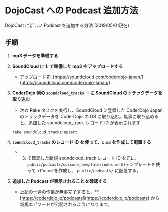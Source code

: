 # DojoCast への Podcast 追加方法

DojoCast に新しい Podcast を追加する方法 (2019/05/01現在)

## 手順

1. **mp3 データを準備する**
2. **SoundCloud に 1. で準備した mp3 をアップロードする**
   - アップロード先: [https://soundcloud.com/coderdojo-japan/](https://soundcloud.com/coderdojo-japan/)
3. **CoderDojo 側の `soundcloud_tracks T` に SoundCloud のトラックデータを取り込む**
   - 次の Rake タスクを実行し、SoundCloud に登録した CoderDojo Japan のトラックデータを CoderDojo の DB に取り込む。無事に取り込めると、追加した soundcloud_track レコード ID が表示されます

   ```
   rake soundcloud_tracks:upsert
   ```

4. **`soundcloud_tracks` のレコード ID を使って、`x.md` を作成して配置する**
   - 3. で確認した新規 soundcloud_track レコード ID を元に、 `public/podcasts/episode_template/index.md` のテンプレートを使って `<ID>.md` を作成し、 `public/podcasts/` に配置する。
5. **追加した Podcast が表示されることを確認する**
   - 上記の一連の作業が無事完了すると、**[https://coderdojo.jp/podcasts](https://coderdojo.jp/podcasts) から新規エピソードが公開されるようになります。
